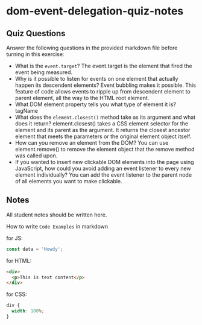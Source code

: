 # dom-event-delegation-quiz-notes

## Quiz Questions

Answer the following questions in the provided markdown file before turning in this exercise:

- What is the `event.target`?
  The event.target is the element that fired the event being measured.
- Why is it possible to listen for events on one element that actually happen its descendent elements?
  Event bubbling makes it possible. This feature of code allows events to ripple up from descendent element to parent element, all the way to the HTML root element.
- What DOM element property tells you what type of element it is?
  tagName
- What does the `element.closest()` method take as its argument and what does it return?
  element.closest() takes a CSS element selector for the element and its parent as the argument. It returns the closest ancestor element that meets the parameters or the original element object itself.
- How can you remove an element from the DOM?
  You can use element.remove() to remove the element object that the remove method was called upon.
- If you wanted to insert new clickable DOM elements into the page using JavaScript, how could you avoid adding an event listener to every new element individually?
  You can add the event listener to the parent node of all elements you want to make clickable.

## Notes

All student notes should be written here.

How to write `Code Examples` in markdown

for JS:

```javascript
const data = 'Howdy';
```

for HTML:

```html
<div>
  <p>This is text content</p>
</div>
```

for CSS:

```css
div {
  width: 100%;
}
```
